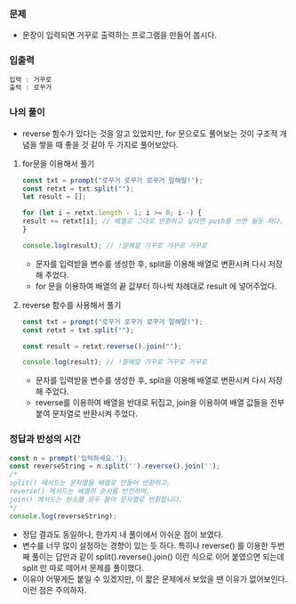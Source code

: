### 문제
- 문장이 입력되면 거꾸로 출력하는 프로그램을 만들어 봅시다.

### 입출력
```jsx
입력 : 거꾸로
출력 : 로꾸거
```

### 나의 풀이
- reverse 함수가 있다는 것을 알고 있었지만, for 문으로도 풀어보는 것이 구조적 개념을 쌓을 때 좋을 것 같아 두 가지로 풀어보았다. 


1. for문을 이용해서 풀기
    ```jsx
    const txt = prompt("로꾸거 로꾸거 로꾸거 말해말!");
    const retxt = txt.split("");
    let result = [];

    for (let i = retxt.length - 1; i >= 0; i--) {
    result += retxt[i]; // 배열로 그대로 반환하고 싶다면 push를 쓰면 될듯 하다.
    }

    console.log(result); // !말해말 거꾸로 거꾸로 거꾸로
    ```
    - 문자를 입력받을 변수를 생성한 후, split을 이용해 배열로 변환시켜 다시 저장해 주었다.
    - for 문을 이용하여 배열의 끝 값부터 하나씩 차례대로 result 에 넣어주었다.

2. reverse 함수를 사용해서 풀기
    ```jsx
    const txt = prompt("로꾸거 로꾸거 로꾸거 말해말!");
    const retxt = txt.split("");

    const result = retxt.reverse().join("");

    console.log(result); // !말해말 거꾸로 거꾸로 거꾸로
    ```
    - 문자를 입력받을 변수를 생성한 후, split을 이용해 배열로 변환시켜 다시 저장해 주었다.
    - reverse를 이용하여 배열을 반대로 뒤집고,  join을 이용하여 배열 값들을 전부 붙여 문자열로 반환시켜 주었다.

### 정답과 반성의 시간
```jsx
const n = prompt('입력하세요.');
const reverseString = n.split('').reverse().join('');
/*
split() 메서드는 문자열을 배열로 만들어 반환하고,
reverse() 메서드는 배열의 순서를 반전하며,
join() 메서드는 원소를 모두 붙여 문자열로 반환합니다.
*/
console.log(reverseString);
```
- 정답 결과도 동일하나, 한가지 내 풀이에서 아쉬운 점이 보였다. 
- 변수를 너무 많이 설정하는 경향이 있는 듯 하다. 특히나 reverse() 를 이용한 두번째 풀이는 답안과 같이 split().reverse().join() 이런 식으로 이어 붙였으면 되는데 split 만 따로 떼어서 문제를 풀이했다. 
- 이유야 어떻게든 붙일 수 있겠지만, 이 짧은 문제에서 보았을 땐 이유가 없어보인다. 이런 점은 주의하자.